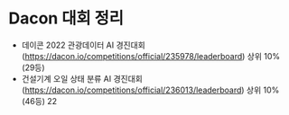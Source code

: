 # Dacon 대회 정리

- 데이콘 2022 관광데이터 AI 경진대회 (https://dacon.io/competitions/official/235978/leaderboard) 상위 10% (29등)
- 건설기계 오일 상태 분류 AI 경진대회 (https://dacon.io/competitions/official/236013/leaderboard) 상위 10% (46등)
22

